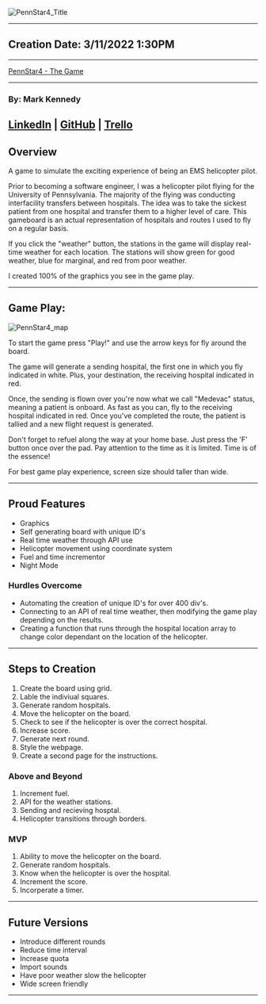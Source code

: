 ![PennStar4_Title](https://user-images.githubusercontent.com/62405537/156926460-98a5d0db-b513-4f5a-a999-6607ae753e11.png)

---

## Creation Date: 3/11/2022 1:30PM

---

[PennStar4 - The Game](https://pennstar4.surge.sh/index.html)

---

### By: Mark Kennedy

## [LinkedIn](https://www.linkedin.com/in/kennedymark680/) | [GitHub](https://github.com/kennedymark680/) | [Trello](https://trello.com/b/jEveFk44/pennstar4)

## Overview

A game to simulate the exciting experience of being an EMS helicopter pilot.

Prior to becoming a software engineer, I was a helicopter pilot flying for the University of Pennsylvania. The majority of the flying was conducting interfacility transfers between hospitals. The idea was to take the sickest patient from one hospital and transfer them to a higher level of care. This gameboard is an actual representation of hospitals and routes I used to fly on a regular basis.

If you click the "weather" button, the stations in the game will display real-time weather for each location. The stations will show green for good weather, blue for marginal, and red from poor weather.

I created 100% of the graphics you see in the game play.

---

## Game Play:

![PennStar4_map](https://user-images.githubusercontent.com/62405537/156926281-c0776728-51ab-48f0-b0fe-3d80e4fdcf4e.png)

To start the game press "Play!" and use the arrow keys for fly around the board.

The game will generate a sending hospital, the first one in which you fly indicated in white. Plus, your destination, the receiving hospital indicated in red.

Once, the sending is flown over you're now what we call "Medevac" status, meaning a patient is onboard. As fast as you can, fly to the receiving hospital indicated in red. Once you've completed the route, the patient is tallied and a new flight request is generated.

Don't forget to refuel along the way at your home base. Just press the 'F' button once over the pad. Pay attention to the time as it is limited. Time is of the essence!

For best game play experience, screen size should taller than wide.

---

## Proud Features

- Graphics
- Self generating board with unique ID's
- Real time weather through API use
- Helicopter movement using coordinate system
- Fuel and time incrementor
- Night Mode

### Hurdles Overcome

- Automating the creation of unique ID's for over 400 div's.
- Connecting to an API of real time weather, then modifying the game play depending on the results.
- Creating a function that runs through the hospital location array to change color dependant on the location of the helicopter.

---

## Steps to Creation

1. Create the board using grid.
2. Lable the indiviual squares.
3. Generate random hospitals.
4. Move the helicopter on the board.
5. Check to see if the helicopter is over the correct hospital.
6. Increase score.
7. Generate next round.
8. Style the webpage.
9. Create a second page for the instructions.

### Above and Beyond

1. Increment fuel.
2. API for the weather stations.
3. Sending and recieving hosptal.
4. Helicopter transitions through borders.

### MVP

1. Ability to move the helicopter on the board.
2. Generate random hospitals.
3. Know when the helicopter is over the hospital.
4. Increment the score.
5. Incorperate a timer.

---

## Future Versions

- Introduce different rounds
- Reduce time interval
- Increase quota
- Import sounds
- Have poor weather slow the helicopter
- Wide screen friendly

---
